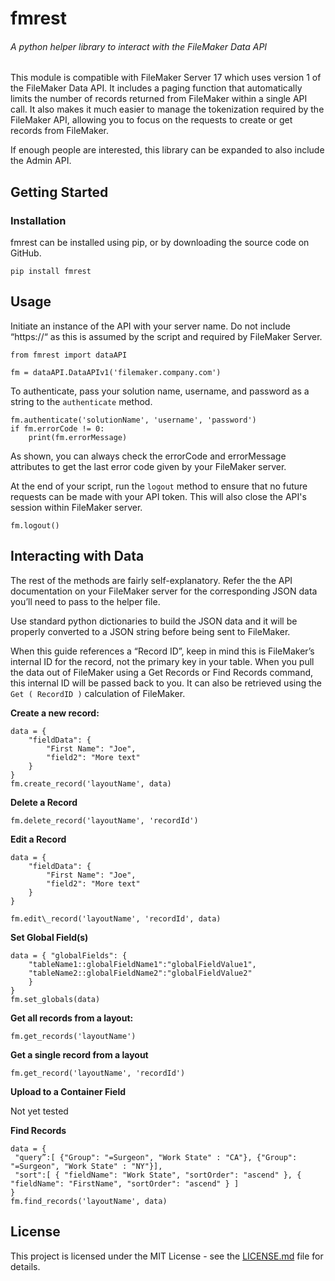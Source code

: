 # fmrest

###### A python helper library to interact with the FileMaker Data API

This module is compatible with FileMaker Server 17 which uses version 1 of the FileMaker Data API. It includes a paging function that automatically limits the number of records returned from FileMaker within a single API call. It also makes it much easier to manage the tokenization required by the FileMaker API, allowing you to focus on the requests to create or get records from FileMaker.

If enough people are interested, this library can be expanded to also include the Admin API.

## Getting Started

### Installation

fmrest can be installed using pip, or by downloading the source code on GitHub.

```
pip install fmrest
```

## Usage

Initiate an instance of the API with your server name. Do not include “https://“ as this is assumed by the script and required by FileMaker Server.

```
from fmrest import dataAPI

fm = dataAPI.DataAPIv1('filemaker.company.com')
```

To authenticate, pass your solution name, username, and password as a string to the `authenticate` method.

```
fm.authenticate('solutionName', 'username', 'password')
if fm.errorCode != 0:
    print(fm.errorMessage)
```

As shown, you can always check the errorCode and errorMessage attributes to get the last error code given by your FileMaker server.

At the end of your script, run the `logout` method to ensure that no future requests can be made with your API token. This will also close the API's session within FileMaker server.

```
fm.logout()
```

## Interacting with Data

The rest of the methods are fairly self-explanatory. Refer the the API documentation on your FileMaker server for the corresponding JSON data you’ll need to pass to the helper file.

Use standard python dictionaries to build the JSON data and it will be properly converted to a JSON string before being sent to FileMaker.

When this guide references a “Record ID”, keep in mind this is FileMaker’s internal ID for the record, not the primary key in your table. When you pull the data out of FileMaker using a Get Records or Find Records command, this internal ID will be passed back to you. It can also be retrieved using the `Get ( RecordID )` calculation of FileMaker.

**Create a new record:**
```
data = {
    "fieldData": {
        "First Name": "Joe",
        "field2": "More text"
    }
}
fm.create_record('layoutName', data)
```

**Delete a Record**
```
fm.delete_record('layoutName', 'recordId')
```

**Edit a Record**
```
data = {
    "fieldData": {
        "First Name": "Joe",
        "field2": "More text"
    }
}

fm.edit\_record('layoutName', 'recordId', data)
```

**Set Global Field(s)**
```
data = { "globalFields": {
    "tableName1::globalFieldName1":"globalFieldValue1",
    "tableName2::globalFieldName2":"globalFieldValue2"
    }
}
fm.set_globals(data)
```

**Get all records from a layout:**
```
fm.get_records('layoutName')
```

**Get a single record from a layout**
```
fm.get_record('layoutName', 'recordId')
```

**Upload to a Container Field**

Not yet tested

**Find Records**
```
data = {
 "query”:[ {"Group": "=Surgeon", "Work State" : "CA"}, {"Group": "=Surgeon", "Work State" : "NY"}],
 "sort":[ { "fieldName": "Work State", "sortOrder": "ascend" }, { "fieldName": "FirstName", "sortOrder": "ascend" } ]
}
fm.find_records('layoutName', data)
```

## License

This project is licensed under the MIT License - see the [LICENSE.md](LICENSE.md) file for details.

